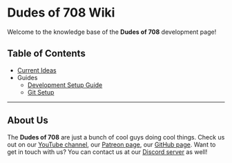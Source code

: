 # Dudes of 708 Wiki

Welcome to the knowledge base of the **Dudes of 708** development page!

## Table of Contents

* [Current Ideas](ideas)
* Guides
  * [Development Setup Guide](unity)
  * [Git Setup](unity/git.html)

-----

## About Us

The **Dudes of 708** are just a bunch of cool guys doing cool things. Check us out on our [YouTube channel](https://www.youtube.com/channel/UCdbqUWT3_0WgybqNuCX9uJA), our [Patreon page](https://patreon.com/dudesof708), our [GitHub page](https://github.com/dudesof708). Want to get in touch with us? You can contact us at our [Discord server](https://discord.gg/WUGMTcZ) as well!
